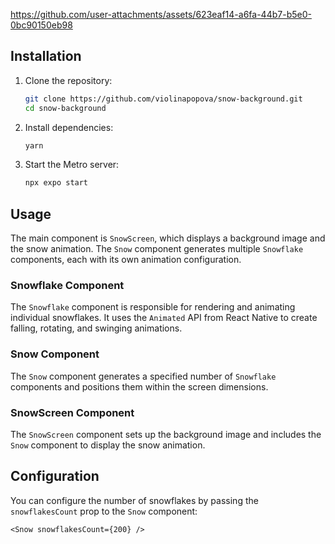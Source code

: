 

https://github.com/user-attachments/assets/623eaf14-a6fa-44b7-b5e0-0bc90150eb98

## Installation

1. Clone the repository:
    ```sh
    git clone https://github.com/violinapopova/snow-background.git
    cd snow-background
    ```

2. Install dependencies:
    ```sh
    yarn
    ```

3. Start the Metro server:
    ```sh
    npx expo start
    ```

## Usage

The main component is `SnowScreen`, which displays a background image and the snow animation. The `Snow` component generates multiple `Snowflake` components, each with its own animation configuration.

### Snowflake Component

The `Snowflake` component is responsible for rendering and animating individual snowflakes. It uses the `Animated` API from React Native to create falling, rotating, and swinging animations.

### Snow Component

The `Snow` component generates a specified number of `Snowflake` components and positions them within the screen dimensions.

### SnowScreen Component

The `SnowScreen` component sets up the background image and includes the `Snow` component to display the snow animation.

## Configuration

You can configure the number of snowflakes by passing the `snowflakesCount` prop to the `Snow` component:

```tsx
<Snow snowflakesCount={200} />
